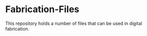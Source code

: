 # Fabrication-Files

This repository holds a number of files that can be used in digital fabrication. 
